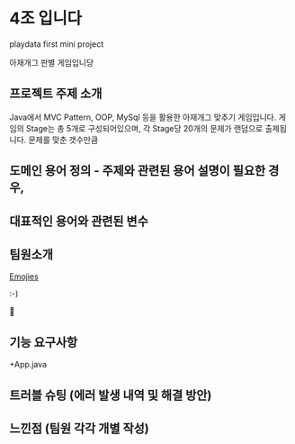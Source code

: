 # 4조 입니다
playdata first mini project 

아재개그 판별 게임입니당

##  프로젝트 주제 소개
 Java에서 MVC Pattern, OOP, MySql 등을 활용한 아재개그 맞추기 게임입니다.
 게임의 Stage는 총 5개로 구성되어있으며, 각 Stage당 20개의 문제가 랜덤으로 출제됩니다.
 문제를 맞춘 갯수만큼

##  도메인 용어 정의 - 주제와 관련된 용어 설명이 필요한 경우, 
##  대표적인 용어와 관련된 변수

##  팀원소개
[Emojies](https://github.com/markdown-it/markdown-it-emoji)

:-)

:boy: 
##  기능 요구사항
+App.java

##  트러블 슈팅 (에러 발생 내역 및 해결 방안)


##  느낀점 (팀원 각각 개별 작성)
